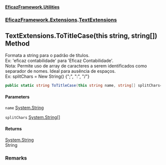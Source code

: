 #### [EficazFramework.Utilities](EficazFrameworkData.md 'EficazFramework Data')
### [EficazFramework.Extensions](EficazFrameworkData.md#EficazFramework.Extensions 'EficazFramework.Extensions').[TextExtensions](EficazFramework.Extensions/TextExtensions.md 'EficazFramework.Extensions.TextExtensions')

## TextExtensions.ToTitleCase(this string, string[]) Method

Formata a string para o padrão de títulos.  
Ex: 'eficaz contabilidade' para 'Eficaz Contabilidade'.  
Nota: Permite uso de array de caracteres a serem identificados como separador de nomes. Ideal para ausência de espaços.  
Ex: splitChars = New String() {";", ":", "/"}

```csharp
public static string ToTitleCase(this string name, string[] splitChars=null);
```
#### Parameters

<a name='EficazFramework.Extensions.TextExtensions.ToTitleCase(thisstring,string[]).name'></a>

`name` [System.String](https://docs.microsoft.com/en-us/dotnet/api/System.String 'System.String')

<a name='EficazFramework.Extensions.TextExtensions.ToTitleCase(thisstring,string[]).splitChars'></a>

`splitChars` [System.String](https://docs.microsoft.com/en-us/dotnet/api/System.String 'System.String')[[]](https://docs.microsoft.com/en-us/dotnet/api/System.Array 'System.Array')

#### Returns
[System.String](https://docs.microsoft.com/en-us/dotnet/api/System.String 'System.String')  
String

### Remarks